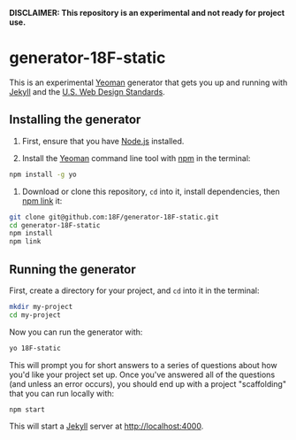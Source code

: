 **DISCLAIMER: This repository is an experimental and not ready for project use.**

# generator-18F-static

This is an experimental [Yeoman] generator that gets you up and running with [Jekyll] and the [U.S. Web Design Standards](https://standards.usa.gov).

## Installing the generator

1. First, ensure that you have [Node.js](https://nodejs.org/en/) installed.

1. Install the [Yeoman] command line tool with [npm](https://www.npmjs.com/) in the terminal:

  ```sh
  npm install -g yo
  ```

1. Download or clone this repository, `cd` into it, install dependencies, then [npm link] it:

  ```sh
  git clone git@github.com:18F/generator-18F-static.git
  cd generator-18F-static
  npm install
  npm link
  ```

## Running the generator

First, create a directory for your project, and `cd` into it in the terminal:

```sh
mkdir my-project
cd my-project
```

Now you can run the generator with:

```bash
yo 18F-static
```

This will prompt you for short answers to a series of questions about how you'd like your project set up. Once you've answered all of the questions (and unless an error occurs), you should end up with a project "scaffolding" that you can run locally with:

```sh
npm start
```

This will start a [Jekyll] server at [http://localhost:4000](http://localhost:4000).

[Yeoman]: http://yeoman.io/
[npm link]: https://docs.npmjs.com/cli/link
[Jekyll]: https://jekyllrb.com/
